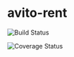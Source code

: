 # avito-rent

![Build Status](https://github.com/delapaska/avito-rent/actions/workflows/ci.yml/badge.svg)

![Coverage Status](https://codecov.io/gh/delapaska/avito-rent/branch/main/graph/badge.svg)

